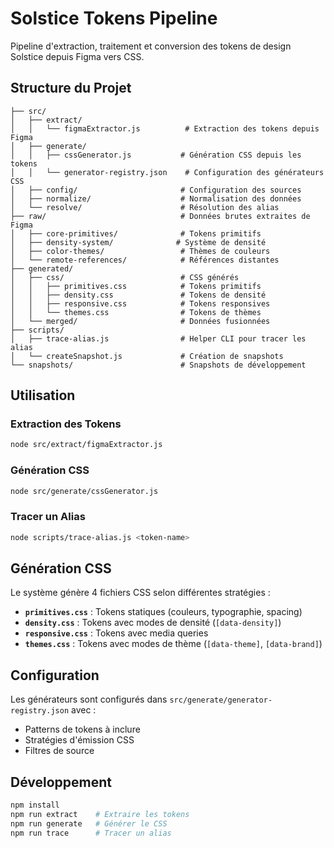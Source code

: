 # Solstice Tokens Pipeline

Pipeline d'extraction, traitement et conversion des tokens de design Solstice depuis Figma vers CSS.

## Structure du Projet

```
├── src/
│   ├── extract/
│   │   └── figmaExtractor.js          # Extraction des tokens depuis Figma
│   ├── generate/
│   │   ├── cssGenerator.js           # Génération CSS depuis les tokens
│   │   └── generator-registry.json    # Configuration des générateurs CSS
│   ├── config/                       # Configuration des sources
│   ├── normalize/                    # Normalisation des données
│   └── resolve/                      # Résolution des alias
├── raw/                              # Données brutes extraites de Figma
│   ├── core-primitives/              # Tokens primitifs
│   ├── density-system/              # Système de densité
│   ├── color-themes/                 # Thèmes de couleurs
│   └── remote-references/            # Références distantes
├── generated/
│   ├── css/                          # CSS générés
│   │   ├── primitives.css            # Tokens primitifs
│   │   ├── density.css               # Tokens de densité
│   │   ├── responsive.css            # Tokens responsives
│   │   └── themes.css                # Tokens de thèmes
│   └── merged/                       # Données fusionnées
├── scripts/
│   ├── trace-alias.js                # Helper CLI pour tracer les alias
│   └── createSnapshot.js             # Création de snapshots
└── snapshots/                        # Snapshots de développement
```

## Utilisation

### Extraction des Tokens
```bash
node src/extract/figmaExtractor.js
```

### Génération CSS
```bash
node src/generate/cssGenerator.js
```

### Tracer un Alias
```bash
node scripts/trace-alias.js <token-name>
```

## Génération CSS

Le système génère 4 fichiers CSS selon différentes stratégies :

- **`primitives.css`** : Tokens statiques (couleurs, typographie, spacing)
- **`density.css`** : Tokens avec modes de densité (`[data-density]`)
- **`responsive.css`** : Tokens avec media queries
- **`themes.css`** : Tokens avec modes de thème (`[data-theme]`, `[data-brand]`)

## Configuration

Les générateurs sont configurés dans `src/generate/generator-registry.json` avec :
- Patterns de tokens à inclure
- Stratégies d'émission CSS
- Filtres de source

## Développement

```bash
npm install
npm run extract    # Extraire les tokens
npm run generate   # Générer le CSS
npm run trace      # Tracer un alias
```